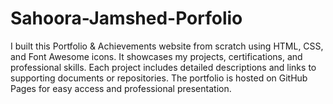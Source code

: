 # Sahoora-Jamshed-Porfolio
I built this Portfolio & Achievements website from scratch using HTML, CSS, and Font Awesome icons. It showcases my projects, certifications, and professional skills. Each project includes detailed descriptions and links to supporting documents or repositories. The portfolio is hosted on GitHub Pages for easy access and professional presentation.
